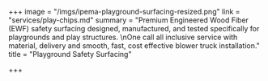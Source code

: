 +++
image = "/imgs/ipema-playground-surfacing-resized.png"
link = "services/play-chips.md"
summary = "Premium Engineered Wood Fiber (EWF) safety surfacing designed, manufactured, and tested specifically for playgrounds and play structures. \nOne call all inclusive service with material, delivery and smooth, fast, cost effective blower truck installation."
title = "Playground Safety Surfacing"

+++
